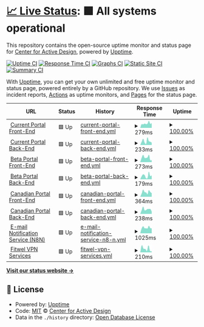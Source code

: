 # [📈 Live Status](https://statuspage.fitwel.org): <!--live status--> **🟩 All systems operational**

This repository contains the open-source uptime monitor and status page for [Center for Active Design](https://app.fitwel.org), powered by [Upptime](https://github.com/upptime/upptime).

[![Uptime CI](https://github.com/c4ad/upptime-tool/workflows/Uptime%20CI/badge.svg)](https://github.com/c4ad/upptime-tool/actions?query=workflow%3A%22Uptime+CI%22)
[![Response Time CI](https://github.com/c4ad/upptime-tool/workflows/Response%20Time%20CI/badge.svg)](https://github.com/c4ad/upptime-tool/actions?query=workflow%3A%22Response+Time+CI%22)
[![Graphs CI](https://github.com/c4ad/upptime-tool/workflows/Graphs%20CI/badge.svg)](https://github.com/c4ad/upptime-tool/actions?query=workflow%3A%22Graphs+CI%22)
[![Static Site CI](https://github.com/c4ad/upptime-tool/workflows/Static%20Site%20CI/badge.svg)](https://github.com/c4ad/upptime-tool/actions?query=workflow%3A%22Static+Site+CI%22)
[![Summary CI](https://github.com/c4ad/upptime-tool/workflows/Summary%20CI/badge.svg)](https://github.com/c4ad/upptime-tool/actions?query=workflow%3A%22Summary+CI%22)

With [Upptime](https://upptime.js.org), you can get your own unlimited and free uptime monitor and status page, powered entirely by a GitHub repository. We use [Issues](https://github.com/c4ad/upptime-tool/issues) as incident reports, [Actions](https://github.com/c4ad/upptime-tool/actions) as uptime monitors, and [Pages](https://statuspage.fitwel.org) for the status page.

<!--start: status pages-->
<!-- This summary is generated by Upptime (https://github.com/upptime/upptime) -->
<!-- Do not edit this manually, your changes will be overwritten -->
<!-- prettier-ignore -->
| URL | Status | History | Response Time | Uptime |
| --- | ------ | ------- | ------------- | ------ |
| <img alt="" src="https://icons.duckduckgo.com/ip3/app.fitwel.org.ico" height="13"> [Current Portal Front-End](https://app.fitwel.org) | 🟩 Up | [current-portal-front-end.yml](https://github.com/c4ad/uptime-tool/commits/HEAD/history/current-portal-front-end.yml) | <details><summary><img alt="Response time graph" src="./graphs/current-portal-front-end/response-time-week.png" height="20"> 279ms</summary><br><a href="https://statuspage.fitwel.org/history/current-portal-front-end"><img alt="Response time 263" src="https://img.shields.io/endpoint?url=https%3A%2F%2Fraw.githubusercontent.com%2Fc4ad%2Fuptime-tool%2FHEAD%2Fapi%2Fcurrent-portal-front-end%2Fresponse-time.json"></a><br><a href="https://statuspage.fitwel.org/history/current-portal-front-end"><img alt="24-hour response time 334" src="https://img.shields.io/endpoint?url=https%3A%2F%2Fraw.githubusercontent.com%2Fc4ad%2Fuptime-tool%2FHEAD%2Fapi%2Fcurrent-portal-front-end%2Fresponse-time-day.json"></a><br><a href="https://statuspage.fitwel.org/history/current-portal-front-end"><img alt="7-day response time 279" src="https://img.shields.io/endpoint?url=https%3A%2F%2Fraw.githubusercontent.com%2Fc4ad%2Fuptime-tool%2FHEAD%2Fapi%2Fcurrent-portal-front-end%2Fresponse-time-week.json"></a><br><a href="https://statuspage.fitwel.org/history/current-portal-front-end"><img alt="30-day response time 263" src="https://img.shields.io/endpoint?url=https%3A%2F%2Fraw.githubusercontent.com%2Fc4ad%2Fuptime-tool%2FHEAD%2Fapi%2Fcurrent-portal-front-end%2Fresponse-time-month.json"></a><br><a href="https://statuspage.fitwel.org/history/current-portal-front-end"><img alt="1-year response time 263" src="https://img.shields.io/endpoint?url=https%3A%2F%2Fraw.githubusercontent.com%2Fc4ad%2Fuptime-tool%2FHEAD%2Fapi%2Fcurrent-portal-front-end%2Fresponse-time-year.json"></a></details> | <details><summary><a href="https://statuspage.fitwel.org/history/current-portal-front-end">100.00%</a></summary><a href="https://statuspage.fitwel.org/history/current-portal-front-end"><img alt="All-time uptime 100.00%" src="https://img.shields.io/endpoint?url=https%3A%2F%2Fraw.githubusercontent.com%2Fc4ad%2Fuptime-tool%2FHEAD%2Fapi%2Fcurrent-portal-front-end%2Fuptime.json"></a><br><a href="https://statuspage.fitwel.org/history/current-portal-front-end"><img alt="24-hour uptime 100.00%" src="https://img.shields.io/endpoint?url=https%3A%2F%2Fraw.githubusercontent.com%2Fc4ad%2Fuptime-tool%2FHEAD%2Fapi%2Fcurrent-portal-front-end%2Fuptime-day.json"></a><br><a href="https://statuspage.fitwel.org/history/current-portal-front-end"><img alt="7-day uptime 100.00%" src="https://img.shields.io/endpoint?url=https%3A%2F%2Fraw.githubusercontent.com%2Fc4ad%2Fuptime-tool%2FHEAD%2Fapi%2Fcurrent-portal-front-end%2Fuptime-week.json"></a><br><a href="https://statuspage.fitwel.org/history/current-portal-front-end"><img alt="30-day uptime 100.00%" src="https://img.shields.io/endpoint?url=https%3A%2F%2Fraw.githubusercontent.com%2Fc4ad%2Fuptime-tool%2FHEAD%2Fapi%2Fcurrent-portal-front-end%2Fuptime-month.json"></a><br><a href="https://statuspage.fitwel.org/history/current-portal-front-end"><img alt="1-year uptime 100.00%" src="https://img.shields.io/endpoint?url=https%3A%2F%2Fraw.githubusercontent.com%2Fc4ad%2Fuptime-tool%2FHEAD%2Fapi%2Fcurrent-portal-front-end%2Fuptime-year.json"></a></details>
| <img alt="" src="https://icons.duckduckgo.com/ip3/api.fitwel.org.ico" height="13"> [Current Portal Back-End](https://api.fitwel.org/health) | 🟩 Up | [current-portal-back-end.yml](https://github.com/c4ad/uptime-tool/commits/HEAD/history/current-portal-back-end.yml) | <details><summary><img alt="Response time graph" src="./graphs/current-portal-back-end/response-time-week.png" height="20"> 233ms</summary><br><a href="https://statuspage.fitwel.org/history/current-portal-back-end"><img alt="Response time 248" src="https://img.shields.io/endpoint?url=https%3A%2F%2Fraw.githubusercontent.com%2Fc4ad%2Fuptime-tool%2FHEAD%2Fapi%2Fcurrent-portal-back-end%2Fresponse-time.json"></a><br><a href="https://statuspage.fitwel.org/history/current-portal-back-end"><img alt="24-hour response time 336" src="https://img.shields.io/endpoint?url=https%3A%2F%2Fraw.githubusercontent.com%2Fc4ad%2Fuptime-tool%2FHEAD%2Fapi%2Fcurrent-portal-back-end%2Fresponse-time-day.json"></a><br><a href="https://statuspage.fitwel.org/history/current-portal-back-end"><img alt="7-day response time 233" src="https://img.shields.io/endpoint?url=https%3A%2F%2Fraw.githubusercontent.com%2Fc4ad%2Fuptime-tool%2FHEAD%2Fapi%2Fcurrent-portal-back-end%2Fresponse-time-week.json"></a><br><a href="https://statuspage.fitwel.org/history/current-portal-back-end"><img alt="30-day response time 248" src="https://img.shields.io/endpoint?url=https%3A%2F%2Fraw.githubusercontent.com%2Fc4ad%2Fuptime-tool%2FHEAD%2Fapi%2Fcurrent-portal-back-end%2Fresponse-time-month.json"></a><br><a href="https://statuspage.fitwel.org/history/current-portal-back-end"><img alt="1-year response time 248" src="https://img.shields.io/endpoint?url=https%3A%2F%2Fraw.githubusercontent.com%2Fc4ad%2Fuptime-tool%2FHEAD%2Fapi%2Fcurrent-portal-back-end%2Fresponse-time-year.json"></a></details> | <details><summary><a href="https://statuspage.fitwel.org/history/current-portal-back-end">100.00%</a></summary><a href="https://statuspage.fitwel.org/history/current-portal-back-end"><img alt="All-time uptime 100.00%" src="https://img.shields.io/endpoint?url=https%3A%2F%2Fraw.githubusercontent.com%2Fc4ad%2Fuptime-tool%2FHEAD%2Fapi%2Fcurrent-portal-back-end%2Fuptime.json"></a><br><a href="https://statuspage.fitwel.org/history/current-portal-back-end"><img alt="24-hour uptime 100.00%" src="https://img.shields.io/endpoint?url=https%3A%2F%2Fraw.githubusercontent.com%2Fc4ad%2Fuptime-tool%2FHEAD%2Fapi%2Fcurrent-portal-back-end%2Fuptime-day.json"></a><br><a href="https://statuspage.fitwel.org/history/current-portal-back-end"><img alt="7-day uptime 100.00%" src="https://img.shields.io/endpoint?url=https%3A%2F%2Fraw.githubusercontent.com%2Fc4ad%2Fuptime-tool%2FHEAD%2Fapi%2Fcurrent-portal-back-end%2Fuptime-week.json"></a><br><a href="https://statuspage.fitwel.org/history/current-portal-back-end"><img alt="30-day uptime 100.00%" src="https://img.shields.io/endpoint?url=https%3A%2F%2Fraw.githubusercontent.com%2Fc4ad%2Fuptime-tool%2FHEAD%2Fapi%2Fcurrent-portal-back-end%2Fuptime-month.json"></a><br><a href="https://statuspage.fitwel.org/history/current-portal-back-end"><img alt="1-year uptime 100.00%" src="https://img.shields.io/endpoint?url=https%3A%2F%2Fraw.githubusercontent.com%2Fc4ad%2Fuptime-tool%2FHEAD%2Fapi%2Fcurrent-portal-back-end%2Fuptime-year.json"></a></details>
| <img alt="" src="https://icons.duckduckgo.com/ip3/beta.fitwel.org.ico" height="13"> [Beta Portal Front-End](https://beta.fitwel.org) | 🟩 Up | [beta-portal-front-end.yml](https://github.com/c4ad/uptime-tool/commits/HEAD/history/beta-portal-front-end.yml) | <details><summary><img alt="Response time graph" src="./graphs/beta-portal-front-end/response-time-week.png" height="20"> 273ms</summary><br><a href="https://statuspage.fitwel.org/history/beta-portal-front-end"><img alt="Response time 287" src="https://img.shields.io/endpoint?url=https%3A%2F%2Fraw.githubusercontent.com%2Fc4ad%2Fuptime-tool%2FHEAD%2Fapi%2Fbeta-portal-front-end%2Fresponse-time.json"></a><br><a href="https://statuspage.fitwel.org/history/beta-portal-front-end"><img alt="24-hour response time 509" src="https://img.shields.io/endpoint?url=https%3A%2F%2Fraw.githubusercontent.com%2Fc4ad%2Fuptime-tool%2FHEAD%2Fapi%2Fbeta-portal-front-end%2Fresponse-time-day.json"></a><br><a href="https://statuspage.fitwel.org/history/beta-portal-front-end"><img alt="7-day response time 273" src="https://img.shields.io/endpoint?url=https%3A%2F%2Fraw.githubusercontent.com%2Fc4ad%2Fuptime-tool%2FHEAD%2Fapi%2Fbeta-portal-front-end%2Fresponse-time-week.json"></a><br><a href="https://statuspage.fitwel.org/history/beta-portal-front-end"><img alt="30-day response time 287" src="https://img.shields.io/endpoint?url=https%3A%2F%2Fraw.githubusercontent.com%2Fc4ad%2Fuptime-tool%2FHEAD%2Fapi%2Fbeta-portal-front-end%2Fresponse-time-month.json"></a><br><a href="https://statuspage.fitwel.org/history/beta-portal-front-end"><img alt="1-year response time 287" src="https://img.shields.io/endpoint?url=https%3A%2F%2Fraw.githubusercontent.com%2Fc4ad%2Fuptime-tool%2FHEAD%2Fapi%2Fbeta-portal-front-end%2Fresponse-time-year.json"></a></details> | <details><summary><a href="https://statuspage.fitwel.org/history/beta-portal-front-end">100.00%</a></summary><a href="https://statuspage.fitwel.org/history/beta-portal-front-end"><img alt="All-time uptime 100.00%" src="https://img.shields.io/endpoint?url=https%3A%2F%2Fraw.githubusercontent.com%2Fc4ad%2Fuptime-tool%2FHEAD%2Fapi%2Fbeta-portal-front-end%2Fuptime.json"></a><br><a href="https://statuspage.fitwel.org/history/beta-portal-front-end"><img alt="24-hour uptime 100.00%" src="https://img.shields.io/endpoint?url=https%3A%2F%2Fraw.githubusercontent.com%2Fc4ad%2Fuptime-tool%2FHEAD%2Fapi%2Fbeta-portal-front-end%2Fuptime-day.json"></a><br><a href="https://statuspage.fitwel.org/history/beta-portal-front-end"><img alt="7-day uptime 100.00%" src="https://img.shields.io/endpoint?url=https%3A%2F%2Fraw.githubusercontent.com%2Fc4ad%2Fuptime-tool%2FHEAD%2Fapi%2Fbeta-portal-front-end%2Fuptime-week.json"></a><br><a href="https://statuspage.fitwel.org/history/beta-portal-front-end"><img alt="30-day uptime 100.00%" src="https://img.shields.io/endpoint?url=https%3A%2F%2Fraw.githubusercontent.com%2Fc4ad%2Fuptime-tool%2FHEAD%2Fapi%2Fbeta-portal-front-end%2Fuptime-month.json"></a><br><a href="https://statuspage.fitwel.org/history/beta-portal-front-end"><img alt="1-year uptime 100.00%" src="https://img.shields.io/endpoint?url=https%3A%2F%2Fraw.githubusercontent.com%2Fc4ad%2Fuptime-tool%2FHEAD%2Fapi%2Fbeta-portal-front-end%2Fuptime-year.json"></a></details>
| <img alt="" src="https://icons.duckduckgo.com/ip3/api-beta.fitwel.org.ico" height="13"> [Beta Portal Back-End](https://api-beta.fitwel.org/health) | 🟩 Up | [beta-portal-back-end.yml](https://github.com/c4ad/uptime-tool/commits/HEAD/history/beta-portal-back-end.yml) | <details><summary><img alt="Response time graph" src="./graphs/beta-portal-back-end/response-time-week.png" height="20"> 179ms</summary><br><a href="https://statuspage.fitwel.org/history/beta-portal-back-end"><img alt="Response time 185" src="https://img.shields.io/endpoint?url=https%3A%2F%2Fraw.githubusercontent.com%2Fc4ad%2Fuptime-tool%2FHEAD%2Fapi%2Fbeta-portal-back-end%2Fresponse-time.json"></a><br><a href="https://statuspage.fitwel.org/history/beta-portal-back-end"><img alt="24-hour response time 203" src="https://img.shields.io/endpoint?url=https%3A%2F%2Fraw.githubusercontent.com%2Fc4ad%2Fuptime-tool%2FHEAD%2Fapi%2Fbeta-portal-back-end%2Fresponse-time-day.json"></a><br><a href="https://statuspage.fitwel.org/history/beta-portal-back-end"><img alt="7-day response time 179" src="https://img.shields.io/endpoint?url=https%3A%2F%2Fraw.githubusercontent.com%2Fc4ad%2Fuptime-tool%2FHEAD%2Fapi%2Fbeta-portal-back-end%2Fresponse-time-week.json"></a><br><a href="https://statuspage.fitwel.org/history/beta-portal-back-end"><img alt="30-day response time 185" src="https://img.shields.io/endpoint?url=https%3A%2F%2Fraw.githubusercontent.com%2Fc4ad%2Fuptime-tool%2FHEAD%2Fapi%2Fbeta-portal-back-end%2Fresponse-time-month.json"></a><br><a href="https://statuspage.fitwel.org/history/beta-portal-back-end"><img alt="1-year response time 185" src="https://img.shields.io/endpoint?url=https%3A%2F%2Fraw.githubusercontent.com%2Fc4ad%2Fuptime-tool%2FHEAD%2Fapi%2Fbeta-portal-back-end%2Fresponse-time-year.json"></a></details> | <details><summary><a href="https://statuspage.fitwel.org/history/beta-portal-back-end">100.00%</a></summary><a href="https://statuspage.fitwel.org/history/beta-portal-back-end"><img alt="All-time uptime 100.00%" src="https://img.shields.io/endpoint?url=https%3A%2F%2Fraw.githubusercontent.com%2Fc4ad%2Fuptime-tool%2FHEAD%2Fapi%2Fbeta-portal-back-end%2Fuptime.json"></a><br><a href="https://statuspage.fitwel.org/history/beta-portal-back-end"><img alt="24-hour uptime 100.00%" src="https://img.shields.io/endpoint?url=https%3A%2F%2Fraw.githubusercontent.com%2Fc4ad%2Fuptime-tool%2FHEAD%2Fapi%2Fbeta-portal-back-end%2Fuptime-day.json"></a><br><a href="https://statuspage.fitwel.org/history/beta-portal-back-end"><img alt="7-day uptime 100.00%" src="https://img.shields.io/endpoint?url=https%3A%2F%2Fraw.githubusercontent.com%2Fc4ad%2Fuptime-tool%2FHEAD%2Fapi%2Fbeta-portal-back-end%2Fuptime-week.json"></a><br><a href="https://statuspage.fitwel.org/history/beta-portal-back-end"><img alt="30-day uptime 100.00%" src="https://img.shields.io/endpoint?url=https%3A%2F%2Fraw.githubusercontent.com%2Fc4ad%2Fuptime-tool%2FHEAD%2Fapi%2Fbeta-portal-back-end%2Fuptime-month.json"></a><br><a href="https://statuspage.fitwel.org/history/beta-portal-back-end"><img alt="1-year uptime 100.00%" src="https://img.shields.io/endpoint?url=https%3A%2F%2Fraw.githubusercontent.com%2Fc4ad%2Fuptime-tool%2FHEAD%2Fapi%2Fbeta-portal-back-end%2Fuptime-year.json"></a></details>
| <img alt="" src="https://icons.duckduckgo.com/ip3/app.ca.fitwel.org.ico" height="13"> [Canadian Portal Front-End](https://app.ca.fitwel.org) | 🟩 Up | [canadian-portal-front-end.yml](https://github.com/c4ad/uptime-tool/commits/HEAD/history/canadian-portal-front-end.yml) | <details><summary><img alt="Response time graph" src="./graphs/canadian-portal-front-end/response-time-week.png" height="20"> 364ms</summary><br><a href="https://statuspage.fitwel.org/history/canadian-portal-front-end"><img alt="Response time 373" src="https://img.shields.io/endpoint?url=https%3A%2F%2Fraw.githubusercontent.com%2Fc4ad%2Fuptime-tool%2FHEAD%2Fapi%2Fcanadian-portal-front-end%2Fresponse-time.json"></a><br><a href="https://statuspage.fitwel.org/history/canadian-portal-front-end"><img alt="24-hour response time 521" src="https://img.shields.io/endpoint?url=https%3A%2F%2Fraw.githubusercontent.com%2Fc4ad%2Fuptime-tool%2FHEAD%2Fapi%2Fcanadian-portal-front-end%2Fresponse-time-day.json"></a><br><a href="https://statuspage.fitwel.org/history/canadian-portal-front-end"><img alt="7-day response time 364" src="https://img.shields.io/endpoint?url=https%3A%2F%2Fraw.githubusercontent.com%2Fc4ad%2Fuptime-tool%2FHEAD%2Fapi%2Fcanadian-portal-front-end%2Fresponse-time-week.json"></a><br><a href="https://statuspage.fitwel.org/history/canadian-portal-front-end"><img alt="30-day response time 373" src="https://img.shields.io/endpoint?url=https%3A%2F%2Fraw.githubusercontent.com%2Fc4ad%2Fuptime-tool%2FHEAD%2Fapi%2Fcanadian-portal-front-end%2Fresponse-time-month.json"></a><br><a href="https://statuspage.fitwel.org/history/canadian-portal-front-end"><img alt="1-year response time 373" src="https://img.shields.io/endpoint?url=https%3A%2F%2Fraw.githubusercontent.com%2Fc4ad%2Fuptime-tool%2FHEAD%2Fapi%2Fcanadian-portal-front-end%2Fresponse-time-year.json"></a></details> | <details><summary><a href="https://statuspage.fitwel.org/history/canadian-portal-front-end">100.00%</a></summary><a href="https://statuspage.fitwel.org/history/canadian-portal-front-end"><img alt="All-time uptime 100.00%" src="https://img.shields.io/endpoint?url=https%3A%2F%2Fraw.githubusercontent.com%2Fc4ad%2Fuptime-tool%2FHEAD%2Fapi%2Fcanadian-portal-front-end%2Fuptime.json"></a><br><a href="https://statuspage.fitwel.org/history/canadian-portal-front-end"><img alt="24-hour uptime 100.00%" src="https://img.shields.io/endpoint?url=https%3A%2F%2Fraw.githubusercontent.com%2Fc4ad%2Fuptime-tool%2FHEAD%2Fapi%2Fcanadian-portal-front-end%2Fuptime-day.json"></a><br><a href="https://statuspage.fitwel.org/history/canadian-portal-front-end"><img alt="7-day uptime 100.00%" src="https://img.shields.io/endpoint?url=https%3A%2F%2Fraw.githubusercontent.com%2Fc4ad%2Fuptime-tool%2FHEAD%2Fapi%2Fcanadian-portal-front-end%2Fuptime-week.json"></a><br><a href="https://statuspage.fitwel.org/history/canadian-portal-front-end"><img alt="30-day uptime 100.00%" src="https://img.shields.io/endpoint?url=https%3A%2F%2Fraw.githubusercontent.com%2Fc4ad%2Fuptime-tool%2FHEAD%2Fapi%2Fcanadian-portal-front-end%2Fuptime-month.json"></a><br><a href="https://statuspage.fitwel.org/history/canadian-portal-front-end"><img alt="1-year uptime 100.00%" src="https://img.shields.io/endpoint?url=https%3A%2F%2Fraw.githubusercontent.com%2Fc4ad%2Fuptime-tool%2FHEAD%2Fapi%2Fcanadian-portal-front-end%2Fuptime-year.json"></a></details>
| <img alt="" src="https://icons.duckduckgo.com/ip3/api.ca.fitwel.org.ico" height="13"> [Canadian Portal Back-End](https://api.ca.fitwel.org/health) | 🟩 Up | [canadian-portal-back-end.yml](https://github.com/c4ad/uptime-tool/commits/HEAD/history/canadian-portal-back-end.yml) | <details><summary><img alt="Response time graph" src="./graphs/canadian-portal-back-end/response-time-week.png" height="20"> 238ms</summary><br><a href="https://statuspage.fitwel.org/history/canadian-portal-back-end"><img alt="Response time 256" src="https://img.shields.io/endpoint?url=https%3A%2F%2Fraw.githubusercontent.com%2Fc4ad%2Fuptime-tool%2FHEAD%2Fapi%2Fcanadian-portal-back-end%2Fresponse-time.json"></a><br><a href="https://statuspage.fitwel.org/history/canadian-portal-back-end"><img alt="24-hour response time 279" src="https://img.shields.io/endpoint?url=https%3A%2F%2Fraw.githubusercontent.com%2Fc4ad%2Fuptime-tool%2FHEAD%2Fapi%2Fcanadian-portal-back-end%2Fresponse-time-day.json"></a><br><a href="https://statuspage.fitwel.org/history/canadian-portal-back-end"><img alt="7-day response time 238" src="https://img.shields.io/endpoint?url=https%3A%2F%2Fraw.githubusercontent.com%2Fc4ad%2Fuptime-tool%2FHEAD%2Fapi%2Fcanadian-portal-back-end%2Fresponse-time-week.json"></a><br><a href="https://statuspage.fitwel.org/history/canadian-portal-back-end"><img alt="30-day response time 256" src="https://img.shields.io/endpoint?url=https%3A%2F%2Fraw.githubusercontent.com%2Fc4ad%2Fuptime-tool%2FHEAD%2Fapi%2Fcanadian-portal-back-end%2Fresponse-time-month.json"></a><br><a href="https://statuspage.fitwel.org/history/canadian-portal-back-end"><img alt="1-year response time 256" src="https://img.shields.io/endpoint?url=https%3A%2F%2Fraw.githubusercontent.com%2Fc4ad%2Fuptime-tool%2FHEAD%2Fapi%2Fcanadian-portal-back-end%2Fresponse-time-year.json"></a></details> | <details><summary><a href="https://statuspage.fitwel.org/history/canadian-portal-back-end">100.00%</a></summary><a href="https://statuspage.fitwel.org/history/canadian-portal-back-end"><img alt="All-time uptime 100.00%" src="https://img.shields.io/endpoint?url=https%3A%2F%2Fraw.githubusercontent.com%2Fc4ad%2Fuptime-tool%2FHEAD%2Fapi%2Fcanadian-portal-back-end%2Fuptime.json"></a><br><a href="https://statuspage.fitwel.org/history/canadian-portal-back-end"><img alt="24-hour uptime 100.00%" src="https://img.shields.io/endpoint?url=https%3A%2F%2Fraw.githubusercontent.com%2Fc4ad%2Fuptime-tool%2FHEAD%2Fapi%2Fcanadian-portal-back-end%2Fuptime-day.json"></a><br><a href="https://statuspage.fitwel.org/history/canadian-portal-back-end"><img alt="7-day uptime 100.00%" src="https://img.shields.io/endpoint?url=https%3A%2F%2Fraw.githubusercontent.com%2Fc4ad%2Fuptime-tool%2FHEAD%2Fapi%2Fcanadian-portal-back-end%2Fuptime-week.json"></a><br><a href="https://statuspage.fitwel.org/history/canadian-portal-back-end"><img alt="30-day uptime 100.00%" src="https://img.shields.io/endpoint?url=https%3A%2F%2Fraw.githubusercontent.com%2Fc4ad%2Fuptime-tool%2FHEAD%2Fapi%2Fcanadian-portal-back-end%2Fuptime-month.json"></a><br><a href="https://statuspage.fitwel.org/history/canadian-portal-back-end"><img alt="1-year uptime 100.00%" src="https://img.shields.io/endpoint?url=https%3A%2F%2Fraw.githubusercontent.com%2Fc4ad%2Fuptime-tool%2FHEAD%2Fapi%2Fcanadian-portal-back-end%2Fuptime-year.json"></a></details>
| <img alt="" src="https://icons.duckduckgo.com/ip3/adai.app.n8n.cloud.ico" height="13"> [E-mail Notification Service (N8N)](https://adai.app.n8n.cloud) | 🟩 Up | [e-mail-notification-service-n8-n.yml](https://github.com/c4ad/uptime-tool/commits/HEAD/history/e-mail-notification-service-n8-n.yml) | <details><summary><img alt="Response time graph" src="./graphs/e-mail-notification-service-n8-n/response-time-week.png" height="20"> 1025ms</summary><br><a href="https://statuspage.fitwel.org/history/e-mail-notification-service-n8-n"><img alt="Response time 1038" src="https://img.shields.io/endpoint?url=https%3A%2F%2Fraw.githubusercontent.com%2Fc4ad%2Fuptime-tool%2FHEAD%2Fapi%2Fe-mail-notification-service-n8-n%2Fresponse-time.json"></a><br><a href="https://statuspage.fitwel.org/history/e-mail-notification-service-n8-n"><img alt="24-hour response time 1321" src="https://img.shields.io/endpoint?url=https%3A%2F%2Fraw.githubusercontent.com%2Fc4ad%2Fuptime-tool%2FHEAD%2Fapi%2Fe-mail-notification-service-n8-n%2Fresponse-time-day.json"></a><br><a href="https://statuspage.fitwel.org/history/e-mail-notification-service-n8-n"><img alt="7-day response time 1025" src="https://img.shields.io/endpoint?url=https%3A%2F%2Fraw.githubusercontent.com%2Fc4ad%2Fuptime-tool%2FHEAD%2Fapi%2Fe-mail-notification-service-n8-n%2Fresponse-time-week.json"></a><br><a href="https://statuspage.fitwel.org/history/e-mail-notification-service-n8-n"><img alt="30-day response time 1038" src="https://img.shields.io/endpoint?url=https%3A%2F%2Fraw.githubusercontent.com%2Fc4ad%2Fuptime-tool%2FHEAD%2Fapi%2Fe-mail-notification-service-n8-n%2Fresponse-time-month.json"></a><br><a href="https://statuspage.fitwel.org/history/e-mail-notification-service-n8-n"><img alt="1-year response time 1038" src="https://img.shields.io/endpoint?url=https%3A%2F%2Fraw.githubusercontent.com%2Fc4ad%2Fuptime-tool%2FHEAD%2Fapi%2Fe-mail-notification-service-n8-n%2Fresponse-time-year.json"></a></details> | <details><summary><a href="https://statuspage.fitwel.org/history/e-mail-notification-service-n8-n">100.00%</a></summary><a href="https://statuspage.fitwel.org/history/e-mail-notification-service-n8-n"><img alt="All-time uptime 100.00%" src="https://img.shields.io/endpoint?url=https%3A%2F%2Fraw.githubusercontent.com%2Fc4ad%2Fuptime-tool%2FHEAD%2Fapi%2Fe-mail-notification-service-n8-n%2Fuptime.json"></a><br><a href="https://statuspage.fitwel.org/history/e-mail-notification-service-n8-n"><img alt="24-hour uptime 100.00%" src="https://img.shields.io/endpoint?url=https%3A%2F%2Fraw.githubusercontent.com%2Fc4ad%2Fuptime-tool%2FHEAD%2Fapi%2Fe-mail-notification-service-n8-n%2Fuptime-day.json"></a><br><a href="https://statuspage.fitwel.org/history/e-mail-notification-service-n8-n"><img alt="7-day uptime 100.00%" src="https://img.shields.io/endpoint?url=https%3A%2F%2Fraw.githubusercontent.com%2Fc4ad%2Fuptime-tool%2FHEAD%2Fapi%2Fe-mail-notification-service-n8-n%2Fuptime-week.json"></a><br><a href="https://statuspage.fitwel.org/history/e-mail-notification-service-n8-n"><img alt="30-day uptime 100.00%" src="https://img.shields.io/endpoint?url=https%3A%2F%2Fraw.githubusercontent.com%2Fc4ad%2Fuptime-tool%2FHEAD%2Fapi%2Fe-mail-notification-service-n8-n%2Fuptime-month.json"></a><br><a href="https://statuspage.fitwel.org/history/e-mail-notification-service-n8-n"><img alt="1-year uptime 100.00%" src="https://img.shields.io/endpoint?url=https%3A%2F%2Fraw.githubusercontent.com%2Fc4ad%2Fuptime-tool%2FHEAD%2Fapi%2Fe-mail-notification-service-n8-n%2Fuptime-year.json"></a></details>
| <img alt="" src="https://icons.duckduckgo.com/ip3/vpn.fitwel.fitwel.org.ico" height="13"> [Fitwel VPN Services](https://vpn.fitwel.fitwel.org) | 🟩 Up | [fitwel-vpn-services.yml](https://github.com/c4ad/uptime-tool/commits/HEAD/history/fitwel-vpn-services.yml) | <details><summary><img alt="Response time graph" src="./graphs/fitwel-vpn-services/response-time-week.png" height="20"> 210ms</summary><br><a href="https://statuspage.fitwel.org/history/fitwel-vpn-services"><img alt="Response time 272" src="https://img.shields.io/endpoint?url=https%3A%2F%2Fraw.githubusercontent.com%2Fc4ad%2Fuptime-tool%2FHEAD%2Fapi%2Ffitwel-vpn-services%2Fresponse-time.json"></a><br><a href="https://statuspage.fitwel.org/history/fitwel-vpn-services"><img alt="24-hour response time 369" src="https://img.shields.io/endpoint?url=https%3A%2F%2Fraw.githubusercontent.com%2Fc4ad%2Fuptime-tool%2FHEAD%2Fapi%2Ffitwel-vpn-services%2Fresponse-time-day.json"></a><br><a href="https://statuspage.fitwel.org/history/fitwel-vpn-services"><img alt="7-day response time 210" src="https://img.shields.io/endpoint?url=https%3A%2F%2Fraw.githubusercontent.com%2Fc4ad%2Fuptime-tool%2FHEAD%2Fapi%2Ffitwel-vpn-services%2Fresponse-time-week.json"></a><br><a href="https://statuspage.fitwel.org/history/fitwel-vpn-services"><img alt="30-day response time 271" src="https://img.shields.io/endpoint?url=https%3A%2F%2Fraw.githubusercontent.com%2Fc4ad%2Fuptime-tool%2FHEAD%2Fapi%2Ffitwel-vpn-services%2Fresponse-time-month.json"></a><br><a href="https://statuspage.fitwel.org/history/fitwel-vpn-services"><img alt="1-year response time 272" src="https://img.shields.io/endpoint?url=https%3A%2F%2Fraw.githubusercontent.com%2Fc4ad%2Fuptime-tool%2FHEAD%2Fapi%2Ffitwel-vpn-services%2Fresponse-time-year.json"></a></details> | <details><summary><a href="https://statuspage.fitwel.org/history/fitwel-vpn-services">100.00%</a></summary><a href="https://statuspage.fitwel.org/history/fitwel-vpn-services"><img alt="All-time uptime 99.99%" src="https://img.shields.io/endpoint?url=https%3A%2F%2Fraw.githubusercontent.com%2Fc4ad%2Fuptime-tool%2FHEAD%2Fapi%2Ffitwel-vpn-services%2Fuptime.json"></a><br><a href="https://statuspage.fitwel.org/history/fitwel-vpn-services"><img alt="24-hour uptime 100.00%" src="https://img.shields.io/endpoint?url=https%3A%2F%2Fraw.githubusercontent.com%2Fc4ad%2Fuptime-tool%2FHEAD%2Fapi%2Ffitwel-vpn-services%2Fuptime-day.json"></a><br><a href="https://statuspage.fitwel.org/history/fitwel-vpn-services"><img alt="7-day uptime 100.00%" src="https://img.shields.io/endpoint?url=https%3A%2F%2Fraw.githubusercontent.com%2Fc4ad%2Fuptime-tool%2FHEAD%2Fapi%2Ffitwel-vpn-services%2Fuptime-week.json"></a><br><a href="https://statuspage.fitwel.org/history/fitwel-vpn-services"><img alt="30-day uptime 100.00%" src="https://img.shields.io/endpoint?url=https%3A%2F%2Fraw.githubusercontent.com%2Fc4ad%2Fuptime-tool%2FHEAD%2Fapi%2Ffitwel-vpn-services%2Fuptime-month.json"></a><br><a href="https://statuspage.fitwel.org/history/fitwel-vpn-services"><img alt="1-year uptime 99.99%" src="https://img.shields.io/endpoint?url=https%3A%2F%2Fraw.githubusercontent.com%2Fc4ad%2Fuptime-tool%2FHEAD%2Fapi%2Ffitwel-vpn-services%2Fuptime-year.json"></a></details>

<!--end: status pages-->

[**Visit our status website →**](https://statuspage.fitwel.org)

## 📄 License

- Powered by: [Upptime](https://github.com/upptime/upptime)
- Code: [MIT](./LICENSE) © [Center for Active Design](https://app.fitwel.org)
- Data in the `./history` directory: [Open Database License](https://opendatacommons.org/licenses/odbl/1-0/)
